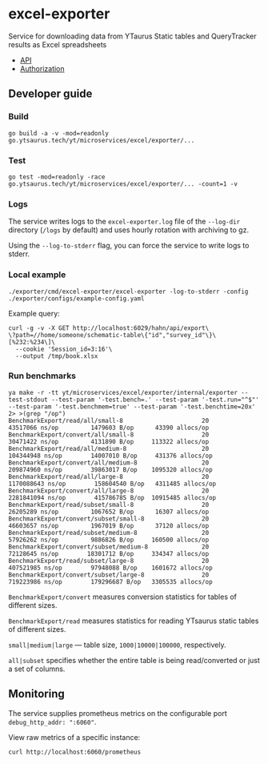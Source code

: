 # excel-exporter

Service for downloading data from YTaurus Static tables and QueryTracker results as Excel spreadsheets

* [API](./docs/api.md)
* [Authorization](./docs/auth.md)

## Developer guide

### Build

```
go build -a -v -mod=readonly go.ytsaurus.tech/yt/microservices/excel/exporter/...
```

### Test

```
go test -mod=readonly -race go.ytsaurus.tech/yt/microservices/excel/exporter/... -count=1 -v
```

### Logs

The service writes logs to the `excel-exporter.log` file of the `--log-dir` directory (`/logs` by default) and uses hourly rotation with archiving to gz.

Using the `--log-to-stderr` flag, you can force the service to write logs to stderr.

### Local example

```
./exporter/cmd/excel-exporter/excel-exporter -log-to-stderr -config ./exporter/configs/example-config.yaml
```

Example query:
```
curl -g -v -X GET http://localhost:6029/hahn/api/export\
\?path=//home/someone/schematic-table\{"id","survey_id"\}\[%232:%234\]\
  --cookie 'Session_id=3:16'\
  --output /tmp/book.xlsx
```

### Run benchmarks

```
ya make -r -tt yt/microservices/excel/exporter/internal/exporter --test-stdout --test-param '-test.bench=.' --test-param '-test.run="^$"' --test-param '-test.benchmem=true' --test-param '-test.benchtime=20x'  2> >(grep "/op")
BenchmarkExport/read/all/small-8                      20          43517066 ns/op         1479603 B/op      43390 allocs/op
BenchmarkExport/convert/all/small-8                   20          30471422 ns/op         4131890 B/op     113322 allocs/op
BenchmarkExport/read/all/medium-8                     20         104344948 ns/op        14007010 B/op     431376 allocs/op
BenchmarkExport/convert/all/medium-8                  20         209874960 ns/op        39863017 B/op    1095320 allocs/op
BenchmarkExport/read/all/large-8                      20        1170088643 ns/op        158604540 B/op   4311485 allocs/op
BenchmarkExport/convert/all/large-8                   20        2281841094 ns/op        415786785 B/op  10915485 allocs/op
BenchmarkExport/read/subset/small-8                   20          26205289 ns/op         1067652 B/op      16307 allocs/op
BenchmarkExport/convert/subset/small-8                20          46603657 ns/op         1967019 B/op      37120 allocs/op
BenchmarkExport/read/subset/medium-8                  20          57926262 ns/op         9886826 B/op     160500 allocs/op
BenchmarkExport/convert/subset/medium-8               20          72128645 ns/op        18301712 B/op     334347 allocs/op
BenchmarkExport/read/subset/large-8                   20         407521985 ns/op        97948088 B/op    1601672 allocs/op
BenchmarkExport/convert/subset/large-8                20         719223986 ns/op        179296687 B/op   3305535 allocs/op
```

`BenchmarkExport/convert` measures conversion statistics for tables of different sizes.

`BenchmarkExport/read` measures statistics for reading YTsaurus static tables of different sizes.

`small|medium|large` — table size, `1000|10000|100000`, respectively.

`all|subset` specifies whether the entire table is being read/converted or just a set of columns.

## Monitoring

The service supplies prometheus metrics on the configurable port `debug_http_addr: ":6060"`.

View raw metrics of a specific instance:
```
curl http://localhost:6060/prometheus
```
